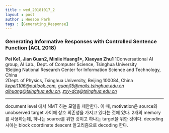 ```yaml
---
title : wed_20181017_2
layout : post
author : Heesoo Park
tags : [Generating_Response]
---
```


<h3>Generating Informative Responses with Controlled Sentence Function (ACL 2018)</h3>


<p>

<b>Pei Ke1, Jian Guan2, Minlie Huang1*, Xiaoyan Zhu1</b>
1Conversational AI group, AI Lab., Dept. of Computer Science, Tsinghua University<br/>
1Beijing National Research Center for Information Science and Technology, China<br/>
2Dept. of Physics, Tsinghua University, Beijing 100084, China<br/>
<em>kepei1106@outlook.com, guanj15@mails.tsinghua.edu.cn</em><br/>
<em>aihuang@tsinghua.edu.cn, zxy-dcs@tsinghua.edu.cn</em><br/>





</p>

<hr />
<p>
document level 에서 NMT 하는 모델을 제안한다. 이 때, motivation은 source와 unobserved target 사이에 상호 의존성을 가지고 있다는 것에 있다. 2개의 memory를 사용하는데, 하나는 source를 위한 것이고 하나는 target을 위한 것이다. decoding 시에는 block coordinate descent 알고리즘으로 decoding 한다.
</p>
